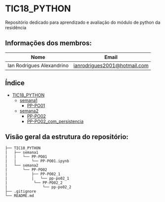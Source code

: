# TIC18_PYTHON

Repositório dedicado para aprendizado e avaliação do módulo de python da residência

## Informações dos membros:

| Nome                      | Email                        |
| ------------------------- | ---------------------------- |
| Ian Rodrigues Alexandrino | ianrodrigues2001@hotmail.com |

## Índice

* [TIC18_PYTHON](https://github.com/IanAlexandrino/TIC18_PYTHON)
    * [semana1](https://github.com/IanAlexandrino/TIC18_PYTHON/tree/main/semana1)
        * [PP-PO01](https://github.com/IanAlexandrino/TIC18_PYTHON/tree/main/semana1/PP-PO01)
    * [semana2](https://github.com/IanAlexandrino/TIC18_PYTHON/tree/main/semana2)
        * [PP-PO02](https://github.com/IanAlexandrino/TIC18_PYTHON/tree/main/semana1/PP-PO01)
        * [PP-PO02_com_persistencia](https://github.com/IanAlexandrino/TIC18_PYTHON/tree/main/semana1/PP-PO01)

## Visão geral da estrutura do repositório:

```
├── TIC18_PYTHON
|   ├── semana1
|   |   └── PP-PO01
|   |       └── PP-PO01.ipynb
|   └── semana2
|       └── PP-PO02    
|           ├── PP-PO02_1
|           |   └── pp-po02_1
|            └── PP-PO02_2
|                └── pp-po02_2
├── .gitignore
└── README.md
```